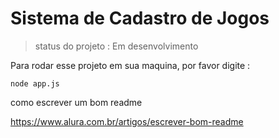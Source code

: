 <h1> Sistema de Cadastro de Jogos </h1>

> status do projeto : Em desenvolvimento

Para rodar esse projeto em sua maquina, por favor digite :

```
node app.js
```

como escrever um bom readme

https://www.alura.com.br/artigos/escrever-bom-readme
